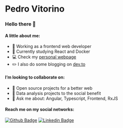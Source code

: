 # Pedro Vitorino

### Hello there 👋

#### A little about me:

- 💼 Working as a frontend web developer
- 🌱 Currently studying React and Docker
- 💻 Check my [personal webpage](https://www.pedrovitorino.com.br)
- ✏️ I also do some blogging on [dev.to](https://dev.to/pedrovsp)

#### I’m looking to collaborate on:

- 💜 Open source projects for a better web
- 🔭 Data analysis projects to the social benefit
- 💬 Ask me about: Angular, Typescript, Frontend, RxJS

#### Reach me on my social networks:
[![Github Badge](https://img.shields.io/badge/-Github-000?style=flat-square&logo=Github&logoColor=white&link=https://github.com/pedrovsp)](https://github.com/pedrovsp)
[![Linkedin Badge](https://img.shields.io/badge/-LinkedIn-blue?style=flat-square&logo=Linkedin&logoColor=white&link=https://www.linkedin.com/in/pedrovsp/)](https://www.linkedin.com/in/pedrovsp/)
